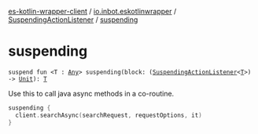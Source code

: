 [es-kotlin-wrapper-client](../../index.md) / [io.inbot.eskotlinwrapper](../index.md) / [SuspendingActionListener](index.md) / [suspending](./suspending.md)

# suspending

`suspend fun <T : `[`Any`](https://kotlinlang.org/api/latest/jvm/stdlib/kotlin/-any/index.html)`> suspending(block: (`[`SuspendingActionListener`](index.md)`<`[`T`](suspending.md#T)`>) -> `[`Unit`](https://kotlinlang.org/api/latest/jvm/stdlib/kotlin/-unit/index.html)`): `[`T`](suspending.md#T)

Use this to call java async methods in a co-routine.

``` kotlin
suspending {
  client.searchAsync(searchRequest, requestOptions, it)
}
```

